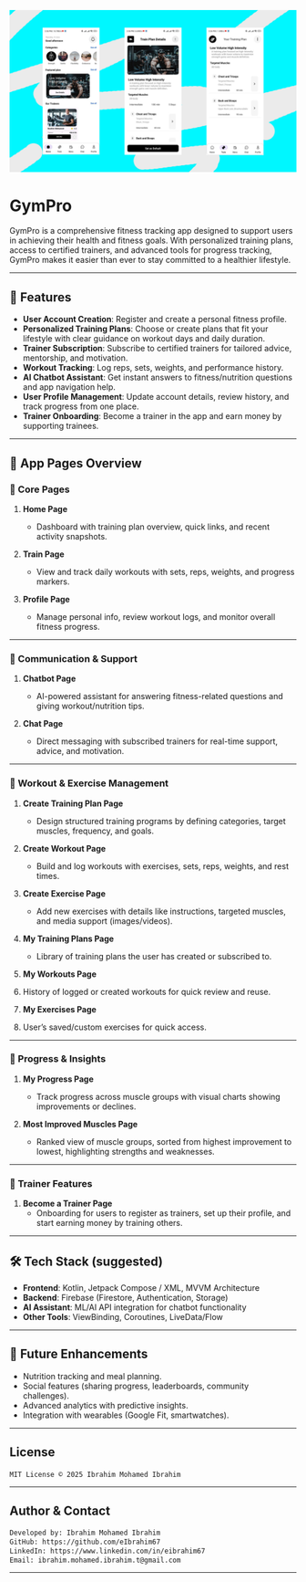 ![GymPro](https://github.com/eIbrahim67/GymPro/blob/master/images/part1_gym.jpg)

# GymPro

GymPro is a comprehensive fitness tracking app designed to support users in achieving their health and fitness goals. With personalized training plans, access to certified trainers, and advanced tools for progress tracking, GymPro makes it easier than ever to stay committed to a healthier lifestyle.

---

## 🚀 Features

- **User Account Creation**: Register and create a personal fitness profile.
- **Personalized Training Plans**: Choose or create plans that fit your lifestyle with clear guidance on workout days and daily duration.
- **Trainer Subscription**: Subscribe to certified trainers for tailored advice, mentorship, and motivation.
- **Workout Tracking**: Log reps, sets, weights, and performance history.
- **AI Chatbot Assistant**: Get instant answers to fitness/nutrition questions and app navigation help.
- **User Profile Management**: Update account details, review history, and track progress from one place.
- **Trainer Onboarding**: Become a trainer in the app and earn money by supporting trainees.

---

## 📱 App Pages Overview

### 🔹 Core Pages
1. **Home Page**
   - Dashboard with training plan overview, quick links, and recent activity snapshots.

2. **Train Page**
   - View and track daily workouts with sets, reps, weights, and progress markers.

3. **Profile Page**
   - Manage personal info, review workout logs, and monitor overall fitness progress.

---

### 🔹 Communication & Support
1. **Chatbot Page**
   - AI-powered assistant for answering fitness-related questions and giving workout/nutrition tips.

2. **Chat Page**
   - Direct messaging with subscribed trainers for real-time support, advice, and motivation.

---

### 🔹 Workout & Exercise Management
1. **Create Training Plan Page**
   - Design structured training programs by defining categories, target muscles, frequency, and goals.

2. **Create Workout Page**
   - Build and log workouts with exercises, sets, reps, weights, and rest times.

3. **Create Exercise Page**
   - Add new exercises with details like instructions, targeted muscles, and media support (images/videos).

4. **My Training Plans Page**
   - Library of training plans the user has created or subscribed to.

5. **My Workouts Page**
6. History of logged or created workouts for quick review and reuse.

7. **My Exercises Page**
8. User’s saved/custom exercises for quick access.

---

### 🔹 Progress & Insights
1. **My Progress Page**
   - Track progress across muscle groups with visual charts showing improvements or declines.

1. **Most Improved Muscles Page**
   - Ranked view of muscle groups, sorted from highest improvement to lowest, highlighting strengths and weaknesses.

---

### 🔹 Trainer Features
1. **Become a Trainer Page**
   - Onboarding for users to register as trainers, set up their profile, and start earning money by training others.

---

## 🛠️ Tech Stack (suggested)

- **Frontend**: Kotlin, Jetpack Compose / XML, MVVM Architecture
- **Backend**: Firebase (Firestore, Authentication, Storage)
- **AI Assistant**: ML/AI API integration for chatbot functionality
- **Other Tools**: ViewBinding, Coroutines, LiveData/Flow

---

## 📌 Future Enhancements

- Nutrition tracking and meal planning.
- Social features (sharing progress, leaderboards, community challenges).
- Advanced analytics with predictive insights.
- Integration with wearables (Google Fit, smartwatches).

---

## License

```
MIT License © 2025 Ibrahim Mohamed Ibrahim
```

---

## Author & Contact

```
Developed by: Ibrahim Mohamed Ibrahim
GitHub: https://github.com/eIbrahim67
LinkedIn: https://www.linkedin.com/in/eibrahim67
Email: ibrahim.mohamed.ibrahim.t@gmail.com
```

---
